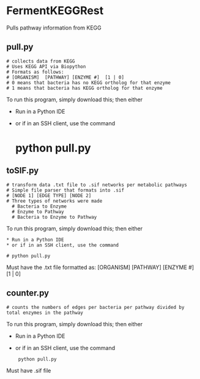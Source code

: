 # FermentKEGGRest
Pulls pathway information from KEGG

## pull.py 
    # collects data from KEGG
    # Uses KEGG API via Biopython
    # Formats as follows:
    # [ORGANISM]  [PATHWAY] [ENZYME #]  [1 | 0]
    # 0 means that bacteria has no KEGG ortholog for that enzyme
    # 1 means that bacteria has KEGG ortholog for that enzyme
To run this program, simply download this; then either
    
 * Run in a Python IDE
 * or if in an SSH client, use the command

    # python pull.py

## toSIF.py 
    # transform data .txt file to .sif networks per metabolic pathways
    # Simple file parser that formats into .sif
    # [NODE 1] [EDGE TYPE] [NODE 2]
    # Three types of networks were made
      # Bacteria to Enzyme
      # Enzyme to Pathway
      # Bacteria to Enzyme to Pathway
To run this program, simply download this; then either
    
    * Run in a Python IDE
    * or if in an SSH client, use the command
    
    # python pull.py

Must have the .txt file formatted as:
[ORGANISM]  [PATHWAY] [ENZYME #]  [1 | 0]
  
## counter.py 
    # counts the numbers of edges per bacteria per pathway divided by total enzymes in the pathway
To run this program, simply download this; then either
    
 * Run in a Python IDE
 * or if in an SSH client, use the command
        
        python pull.py

Must have .sif file
